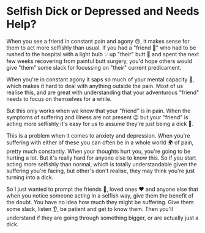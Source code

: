 # Selfish Dick or Depressed and Needs Help?

When you see a friend in constant pain and agony 😢, it makes sense for them to act more selfishly than usual. If you had a "friend 👀" who had to be rushed to the hospital with a light bulb 💡 up "their" butt 🍑 and spent the next few weeks recovering from painful butt surgery, you'd hope others would give "them" some slack for focussing on "their" current predicament. 

When you're in constant agony it saps so much of your mental capacity 🧠, which makes it hard to deal with anything outside the pain. Most of us realise this, and are great with understanding that your adventurous "friend" needs to focus on themselves for a while. 

But this only works when we know that your "friend" is in pain. When the symptoms of suffering and illness are not present 😐 but your "friend" is acting more selfishly it's easy for us to assume they're just being a dick 🍆.

This is a problem when it comes to anxiety and depression. When you're suffering with either of these you can often be in a whole world 🌍 of pain, pretty much constantly. When your thoughts hurt you, you're going to be hurting a lot. But it's really hard for anyone else to know this. So if you start acting more selfishly than normal, which is totally understandable given the suffering you're facing, but other's don't realise, they may think you're just turning into a dick.

So I just wanted to prompt the friends 👫, loved ones ❤️ and anyone else that when you notice someone acting in a selfish way, give them the benefit of the doubt. You have no idea how much they might be suffering. Give them some slack, listen 👂, be patient and get to know them. Then you'll understand if they are going through something bigger, or are actually just a dick.